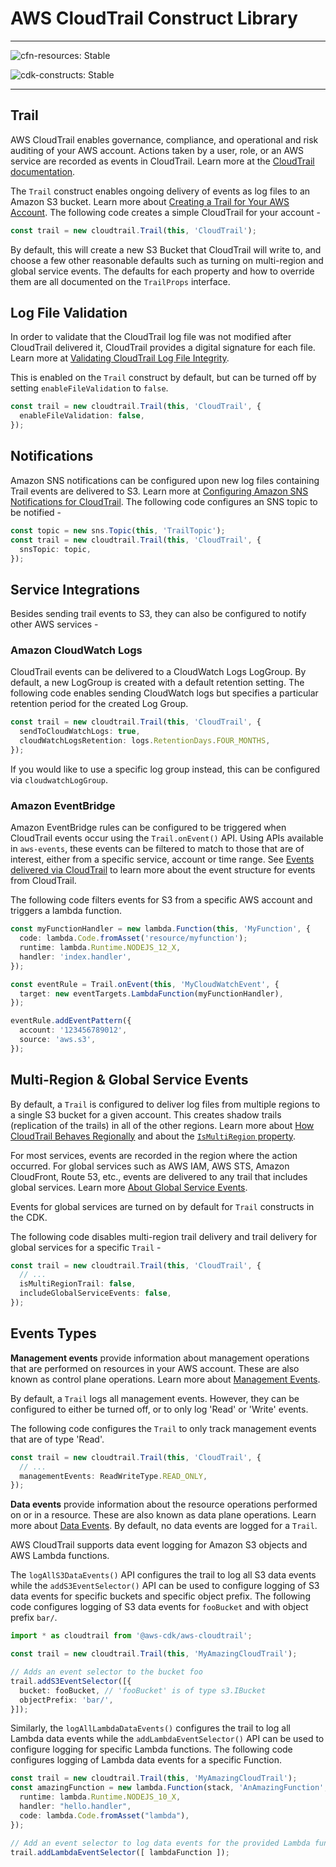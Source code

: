 # AWS CloudTrail Construct Library
<!--BEGIN STABILITY BANNER-->

---

![cfn-resources: Stable](https://img.shields.io/badge/cfn--resources-stable-success.svg?style=for-the-badge)

![cdk-constructs: Stable](https://img.shields.io/badge/cdk--constructs-stable-success.svg?style=for-the-badge)

---

<!--END STABILITY BANNER-->

## Trail

AWS CloudTrail enables governance, compliance, and operational and risk auditing of your AWS account. Actions taken by
a user, role, or an AWS service are recorded as events in CloudTrail. Learn more at the [CloudTrail
documentation](https://docs.aws.amazon.com/awscloudtrail/latest/userguide/cloudtrail-user-guide.html).

The `Trail` construct enables ongoing delivery of events as log files to an Amazon S3 bucket. Learn more about [Creating
a Trail for Your AWS Account](https://docs.aws.amazon.com/awscloudtrail/latest/userguide/cloudtrail-create-and-update-a-trail.html).
The following code creates a simple CloudTrail for your account -

```ts
const trail = new cloudtrail.Trail(this, 'CloudTrail');
```

By default, this will create a new S3 Bucket that CloudTrail will write to, and choose a few other reasonable defaults
such as turning on multi-region and global service events. 
The defaults for each property and how to override them are all documented on the `TrailProps` interface.

## Log File Validation

In order to validate that the CloudTrail log file was not modified after CloudTrail delivered it, CloudTrail provides a
digital signature for each file. Learn more at [Validating CloudTrail Log File
Integrity](https://docs.aws.amazon.com/awscloudtrail/latest/userguide/cloudtrail-log-file-validation-intro.html).

This is enabled on the `Trail` construct by default, but can be turned off by setting `enableFileValidation` to `false`.

```ts
const trail = new cloudtrail.Trail(this, 'CloudTrail', {
  enableFileValidation: false,
});
```

## Notifications

Amazon SNS notifications can be configured upon new log files containing Trail events are delivered to S3.
Learn more at [Configuring Amazon SNS Notifications for
CloudTrail](https://docs.aws.amazon.com/awscloudtrail/latest/userguide/configure-sns-notifications-for-cloudtrail.html).
The following code configures an SNS topic to be notified -

```ts
const topic = new sns.Topic(this, 'TrailTopic');
const trail = new cloudtrail.Trail(this, 'CloudTrail', {
  snsTopic: topic,
});
```

## Service Integrations

Besides sending trail events to S3, they can also be configured to notify other AWS services -

### Amazon CloudWatch Logs

CloudTrail events can be delivered to a CloudWatch Logs LogGroup. By default, a new LogGroup is created with a
default retention setting. The following code enables sending CloudWatch logs but specifies a particular retention
period for the created Log Group.

```ts
const trail = new cloudtrail.Trail(this, 'CloudTrail', {
  sendToCloudWatchLogs: true,
  cloudWatchLogsRetention: logs.RetentionDays.FOUR_MONTHS, 
});
```

If you would like to use a specific log group instead, this can be configured via `cloudwatchLogGroup`.

### Amazon EventBridge

Amazon EventBridge rules can be configured to be triggered when CloudTrail events occur using the `Trail.onEvent()` API.
Using APIs available in `aws-events`, these events can be filtered to match to those that are of interest, either from
a specific service, account or time range. See [Events delivered via
CloudTrail](https://docs.aws.amazon.com/AmazonCloudWatch/latest/events/EventTypes.html#events-for-services-not-listed)
to learn more about the event structure for events from CloudTrail.

The following code filters events for S3 from a specific AWS account and triggers a lambda function.

```ts
const myFunctionHandler = new lambda.Function(this, 'MyFunction', {
  code: lambda.Code.fromAsset('resource/myfunction');
  runtime: lambda.Runtime.NODEJS_12_X,
  handler: 'index.handler',
});

const eventRule = Trail.onEvent(this, 'MyCloudWatchEvent', {
  target: new eventTargets.LambdaFunction(myFunctionHandler),
});

eventRule.addEventPattern({
  account: '123456789012',
  source: 'aws.s3',
});
```

## Multi-Region & Global Service Events

By default, a `Trail` is configured to deliver log files from multiple regions to a single S3 bucket for a given
account. This creates shadow trails (replication of the trails) in all of the other regions. Learn more about [How
CloudTrail Behaves Regionally](https://docs.aws.amazon.com/awscloudtrail/latest/userguide/cloudtrail-concepts.html#cloudtrail-concepts-regional-and-global-services)
and about the [`IsMultiRegion`
property](https://docs.aws.amazon.com/AWSCloudFormation/latest/UserGuide/aws-resource-cloudtrail-trail.html#cfn-cloudtrail-trail-ismultiregiontrail).

For most services, events are recorded in the region where the action occurred. For global services such as AWS IAM,
AWS STS, Amazon CloudFront, Route 53, etc., events are delivered to any trail that includes global services. Learn more
[About Global Service Events](https://docs.aws.amazon.com/awscloudtrail/latest/userguide/cloudtrail-concepts.html#cloudtrail-concepts-global-service-events).

Events for global services are turned on by default for `Trail` constructs in the CDK.

The following code disables multi-region trail delivery and trail delivery for global services for a specific `Trail` -

```ts
const trail = new cloudtrail.Trail(this, 'CloudTrail', {
  // ...
  isMultiRegionTrail: false,
  includeGlobalServiceEvents: false,
});
```

## Events Types

**Management events** provide information about management operations that are performed on resources in your AWS
account. These are also known as control plane operations. Learn more about [Management
Events](https://docs.aws.amazon.com/awscloudtrail/latest/userguide/cloudtrail-concepts.html#cloudtrail-concepts-events).

By default, a `Trail` logs all management events. However, they can be configured to either be turned off, or to only
log 'Read' or 'Write' events. 

The following code configures the `Trail` to only track management events that are of type 'Read'.

```ts
const trail = new cloudtrail.Trail(this, 'CloudTrail', {
  // ...
  managementEvents: ReadWriteType.READ_ONLY,
});
```

**Data events** provide information about the resource operations performed on or in a resource. These are also known
as data plane operations. Learn more about [Data
Events](https://docs.aws.amazon.com/awscloudtrail/latest/userguide/cloudtrail-concepts.html#cloudtrail-concepts-events).
By default, no data events are logged for a `Trail`.

AWS CloudTrail supports data event logging for Amazon S3 objects and AWS Lambda functions.

The `logAllS3DataEvents()` API configures the trail to log all S3 data events while the `addS3EventSelector()` API can
be used to configure logging of S3 data events for specific buckets and specific object prefix. The following code
configures logging of S3 data events for `fooBucket` and with object prefix `bar/`.

```ts
import * as cloudtrail from '@aws-cdk/aws-cloudtrail';

const trail = new cloudtrail.Trail(this, 'MyAmazingCloudTrail');

// Adds an event selector to the bucket foo
trail.addS3EventSelector([{
  bucket: fooBucket, // 'fooBucket' is of type s3.IBucket
  objectPrefix: 'bar/',
}]);
```

Similarly, the `logAllLambdaDataEvents()` configures the trail to log all Lambda data events while the
`addLambdaEventSelector()` API can be used to configure logging for specific Lambda functions. The following code
configures logging of Lambda data events for a specific Function.

```ts
const trail = new cloudtrail.Trail(this, 'MyAmazingCloudTrail');
const amazingFunction = new lambda.Function(stack, 'AnAmazingFunction', {
  runtime: lambda.Runtime.NODEJS_10_X,
  handler: "hello.handler",
  code: lambda.Code.fromAsset("lambda"),
});

// Add an event selector to log data events for the provided Lambda functions.
trail.addLambdaEventSelector([ lambdaFunction ]);
```
